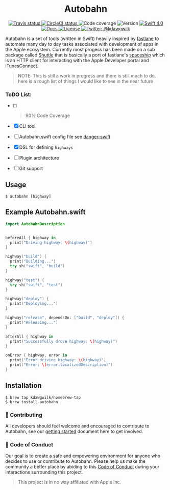 
<h1 align="center">Autobahn</h1>

<p align="center">
    <a href="https://travis-ci.org/kdawgwilk/Autobahn/branches">
        <img src="https://img.shields.io/travis/kdawgwilk/Autobahn.svg" alt="Travis status" />
    </a>
    <a href="https://travis-ci.org/kdawgwilk/Autobahn/branches">
        <img src="https://img.shields.io/circleci/project/github/kdawgwilk/Autobahn.svg" alt="CircleCI status" />
    </a>
    <!-- <a href=""> -->
        <img src="https://img.shields.io/codecov/c/github/kdawgwilk/Autobahn.svg" alt="Code coverage" />
    <!-- </a> -->
    <!-- <a href=""> -->
        <img src="https://img.shields.io/badge/version-0.1.0-blue.svg" alt="Version" />
    <!-- </a> -->
    <a href="https://swift.org">
        <img src="http://img.shields.io/badge/swift-4.0-brightgreen.svg" alt="Swift 4.0">
    </a>
    <a href="https://kdawgwilk.github.com/autobahn/docs">
        <img src="http://img.shields.io/badge/read_the-docs-lightgrey.svg" alt="Docs">
    </a>
    <a href="https://github.com/kdawgwilk/Autobahn/blob/master/LICENSE">
        <img src="https://img.shields.io/badge/license-MIT-green.svg" alt="License" />
    </a>
    <a href="https://twitter.com/kdawgwilk">
        <img src="https://img.shields.io/badge/contact-@Kdawgwilk-blue.svg" alt="Twitter: @kdawgwilk" />
    </a>
</p>

Autobahn is a set of tools (written in Swift) heavily inspired by [fastlane](https://github.com/fastlane/fastlane) to automate many day to day tasks associated with development of apps in the Apple ecosystem.  Currently most progess has been made on a sub package called [Shuttle](https://github.com/kdawgwilk/Shuttle) that is basically a port of fastlane's [spaceship](https://github.com/fastlane/fastlane/tree/master/spaceship) which is an HTTP client for interacting with the Apple Developer portal and iTunesConnect.

>NOTE: This is still a work in progress and there is still much to do, here is a rough list of things I would like to see in the near future

### ToDO List:

- [ ] >90% Code Coverage
- [x] CLI tool
- [ ] Autobahn.swift config file see [danger-swift](https://github.com/danger/danger-swift)
- [x] DSL for defining `highways`
- [ ] Plugin architecture
- [ ] Git support


## Usage

```
$ autobahn [highway]
```

## Example Autobahn.swift

```swift
import AutobahnDescription


beforeAll { highway in
  print("Driving highway: \(highway)")
}

highway("build") {
  print("Building...")
  try sh("swift", "build")
}

highway("test") {
  try sh("swift", "test")
}

highway("deploy") {
  print("Deploying...")
}

highway("release", dependsOn: ["build", "deploy"]) {
  print("Releasing...")
}

afterAll { highway in
  print("Successfully drove highway: \(highway)")
}

onError { highway, error in
  print("Error driving highway: \(highway)")
  print("Error: \(error.localizedDescription)")
}
```

## Installation

```
$ brew tap kdawgwilk/homebrew-tap
$ brew install autobahn
```

### 🚀 Contributing

All developers should feel welcome and encouraged to contribute to Autobahn, see our [getting started](/CONTRIBUTING.md) document here to get involved.

### 💙 Code of Conduct

Our goal is to create a safe and empowering environment for anyone who decides to use or contribute to Autobahn. Please help us make the community a better place by abiding to this [Code of Conduct](/CODE_OF_CONDUCT.md) during your interactions surrounding this project.

> This project is in no way affiliated with Apple Inc.